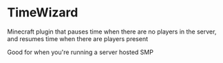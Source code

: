 # TimeWizard
Minecraft plugin that pauses time when there are no players in the server, and resumes time when there are players present

Good for when you're running a server hosted SMP

